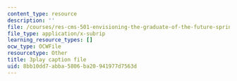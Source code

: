 ```yaml
---
content_type: resource
description: ''
file: /courses/res-cms-501-envisioning-the-graduate-of-the-future-spring-2020/8bb10dd7abba5806ba20941977d7563d_nEXylN7sRmI.vtt
file_type: application/x-subrip
learning_resource_types: []
ocw_type: OCWFile
resourcetype: Other
title: 3play caption file
uid: 8bb10dd7-abba-5806-ba20-941977d7563d
---
```

